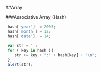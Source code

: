 
##Array

###Associative Array (Hash)
```javascript
 hash['year']  = 2005;
 hash['month'] = 12;
 hash['date']  = 14;
  
 var str = '';
 for ( key in hash ){
 	str += key + ":" + hash[key] + "\n";
 }
 alert(str);
 ```


